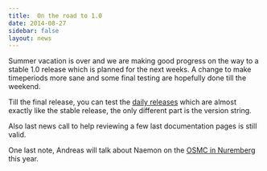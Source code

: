 ```yaml
---
title:  On the road to 1.0
date: 2014-08-27
sidebar: false
layout: news
---
```


Summer vacation is over and we are making good progress on the way to a stable
1.0 release which is planned for the next weeks. A change to make timeperiods
more sane and some final testing are hopefully done till the weekend.

Till the final release, you can test the [daily releases](/download/#development_snapshot) which are almost exactly
like the stable release, the only different part is the version string.

Also last news call to help reviewing a few last documentation pages is still valid.

One last note, Andreas will talk about Naemon on the [OSMC in Nuremberg](http://www.netways.de/en/osmc/osmc_2014/programm/andreas_ericsson_naemon/) this year.
